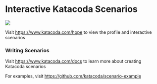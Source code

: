 # Interactive Katacoda Scenarios

[![](http://shields.katacoda.com/katacoda/hope/count.svg)](https://www.katacoda.com/hope "Get your profile on Katacoda.com")

Visit https://www.katacoda.com/hope to view the profile and interactive scenarios

### Writing Scenarios
Visit https://www.katacoda.com/docs to learn more about creating Katacoda scenarios

For examples, visit https://github.com/katacoda/scenario-example
